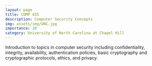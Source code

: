 ```yaml
---
layout: page
title: COMP 435
description: Computer Security Concepts
img: assets/img/UNC.jpg
importance: 10
category: University of North Carolina at Chapel Hill
---
```


Introduction to topics in computer security including confidentiality, integrity, availability, authentication policies, basic cryptography and cryptographic protocols, ethics, and privacy.